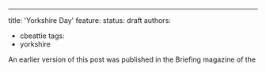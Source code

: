 ---
title: 'Yorkshire Day'
feature: 
status: draft 
authors:
- cbeattie
tags: 
- yorkshire

An earlier version of this post was published in the Briefing magazine of the 
